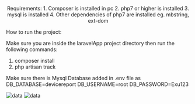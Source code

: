 <p align="center">
Requirements:
1. Composer is installed in pc
2. php7 or higher is installed
3. mysql is installed
4. Other dependencies of php7 are installed eg. mbstring, ext-dom


How to run the project:

Make sure you are inside the laravelApp project directory then run the following commands:

1. composer install
2. php artisan track

Make sure there is Mysql Database added in .env file as
DB_DATABASE=devicereport
DB_USERNAME=root
DB_PASSWORD=Exu123

<img src="https://i.ibb.co/gTsNK8k/Screenshot-2020-11-23-at-13-36-33.png" alt="data">
<img src="https://i.ibb.co/16yZQgN/Screenshot-2020-11-23-at-11-43-44.png" alt="data">
</p>
